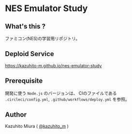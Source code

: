 NES Emulator Study
==================


## What's this ?

ファミコン(NES)の学習用リポジトリ。

## Deploid Service

<https://kazuhito-m.github.io/nes-emulator-study>

## Prerequisite

開発に使う `Node.js` のバージョンは、 CIのファイルである `.circleci/config.yml`, `.github/workflows/deploy.yml` を参照。

## Author

Kazuhito Miura ( [@kazuhito_m](https://twitter.com/kazuhito_m "kazuhito_m on Twitter") )
